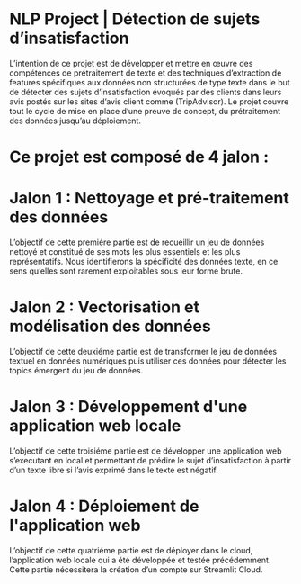 # NLP Project | Détection de sujets d’insatisfaction
L’intention de ce projet est de développer et mettre en œuvre des compétences de prétraitement de texte et des techniques d’extraction de features spécifiques aux données non structurées de type texte dans le but de détecter des sujets d’insatisfaction évoqués par des clients dans leurs avis postés sur les sites d’avis client comme (TripAdvisor). Le projet couvre tout le cycle de mise en place d’une preuve de concept, du prétraitement des données jusqu’au déploiement. 

# Ce projet est composé de 4 jalon : 
# Jalon 1 : Nettoyage et pré-traitement des données 
L’objectif de cette premiére partie est de recueillir un jeu de données nettoyé et constitué de ses mots les plus essentiels et les plus représentatifs. Nous identifierons la spécificité des données texte, en ce sens qu’elles sont rarement exploitables sous leur forme brute.
# Jalon 2 : Vectorisation et modélisation des données
L’objectif de cette deuxiéme partie est de transformer le jeu de données textuel en données numériques puis utiliser ces données pour détecter les topics émergent du jeu
de données. 
# Jalon 3 : Développement d'une application web locale
L’objectif de cette troisiéme partie est de développer une application web s’executant en local et permettant de prédire le sujet d’insatisfaction à partir d’un texte libre si l’avis exprimé dans le texte est négatif.
# Jalon 4 : Déploiement de l'application web
L’objectif de cette quatriéme partie est de déployer dans le cloud, l’application web locale qui a été développée et testée précédemment. Cette partie nécessitera la création d’un compte sur Streamlit Cloud.



